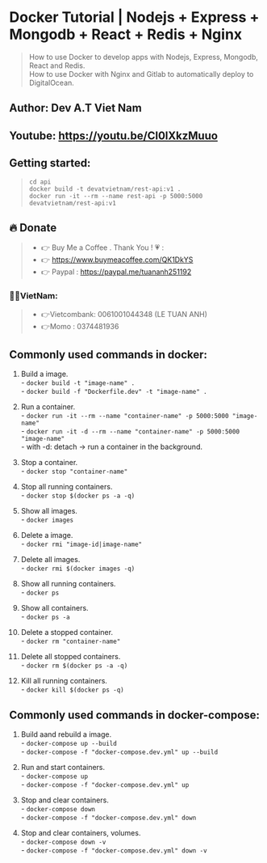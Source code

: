 # Docker Tutorial | Nodejs + Express + Mongodb + React + Redis + Nginx

> How to use Docker to develop apps with Nodejs, Express, Mongodb, React and Redis.  
> How to use Docker with Nginx and Gitlab to automatically deploy to DigitalOcean.  

## Author: Dev A.T Viet Nam

## Youtube: https://youtu.be/Cl0lXkzMuuo

## Getting started: 
> `cd api`   
> `docker build -t devatvietnam/rest-api:v1 .`     
> `docker run -it --rm --name rest-api -p 5000:5000 devatvietnam/rest-api:v1`   

## 🔥 Donate
> + 👉 Buy Me a Coffee . Thank You ! 💗 :
> + 👉 https://www.buymeacoffee.com/QK1DkYS
> + 👉 Paypal : https://paypal.me/tuananh251192

### 👻👻VietNam: 
> + 👉Vietcombank: 0061001044348 (LE TUAN ANH)
> + 👉Momo : 0374481936

## Commonly used commands in docker:
  1. Build a image.    
    - `docker build -t "image-name" .`     
    - `docker build -f "Dockerfile.dev" -t "image-name" .`       

  2. Run a container.      
    - `docker run -it --rm --name "container-name" -p 5000:5000 "image-name"`     
    - `docker run -it -d --rm --name "container-name" -p 5000:5000 "image-name"`   
    - with -d: detach -> run a container in the background.     

  3. Stop a container.      
    - `docker stop "container-name"`       

  4. Stop all running containers.      
    - `docker stop $(docker ps -a -q)`      

  5. Show all images.  
    - `docker images`     

  6. Delete a image.  
    - `docker rmi "image-id|image-name"`  

  7. Delete all images.  
    - `docker rmi $(docker images -q)`  

  8. Show all running containers.         
    - `docker ps`  

  9. Show all containers.         
    - `docker ps -a`  

  10. Delete a stopped container.         
    - `docker rm "container-name"`  

  11. Delete all stopped containers.         
    - `docker rm $(docker ps -a -q)`  

  12. Kill all running containers.         
    - `docker kill $(docker ps -q)`  

## Commonly used commands in docker-compose:  
  1. Build aand rebuild a image.    
    - `docker-compose up --build`  
    - `docker-compose -f "docker-compose.dev.yml" up --build`  

  2. Run and start containers.    
    - `docker-compose up`   
    - `docker-compose -f "docker-compose.dev.yml" up`  

  3. Stop and clear containers.    
    - `docker-compose down`  
    - `docker-compose -f "docker-compose.dev.yml" down`  
 
  4. Stop and clear containers, volumes.    
    - `docker-compose down -v`  
    - `docker-compose -f "docker-compose.dev.yml" down -v`   
